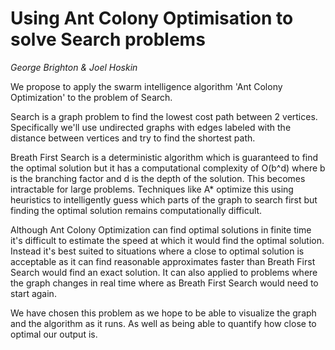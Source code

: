 # Using Ant Colony Optimisation to solve Search problems

*George Brighton & Joel Hoskin*

We propose to apply the swarm intelligence algorithm 'Ant Colony Optimization' to the problem of Search.

Search is a graph problem to find the lowest cost path between 2 vertices. Specifically we'll use undirected graphs with edges labeled with the distance between vertices and try to find the shortest path.

Breath First Search is a deterministic algorithm which is guaranteed to find the optimal solution but it has a computational complexity of O(b^d) where b is the branching factor and d is the depth of the solution. This becomes intractable for large problems. Techniques like A* optimize this using heuristics to intelligently guess which parts of the graph to search first but finding the optimal solution remains computationally difficult.

Although Ant Colony Optimization can find optimal solutions in finite time it's difficult to estimate the speed at which it would find the optimal solution. Instead it's best suited to situations where a close to optimal solution is acceptable as it can find reasonable approximates faster than Breath First Search would find an exact solution. It can also applied to problems where the graph changes in real time where as Breath First Search would need to start again.

We have chosen this problem as we hope to be able to visualize the graph and the algorithm as it runs. As well as being able to quantify how close to optimal our output is. 
